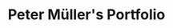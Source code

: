 ---
layout: home
id: home # Will be assigned to body tag as an ID. Used to color the header black.

title: Peter Müller's Portfolio
description: >-
  Peter is a UX designer working on Chrome DevTools at Google. On this website
  you can find case studies of his work, his CV and further contact information.

image: /assets/images/general/sharing-image.jpg # Open Graph sharing image

# Hero
hero:
    introduction:
        heading: Hi, I'm Peter.
        text: >-
          I'm an interaction designer based in Munich and part of the <a href="https://twitter.com/ChromiumDev">Chrome DevTools</a> team at Google. Previously I worked at <a href="https://www.publicissapient.com/">Publicis Sapient</a>, <a href="https://www.jvm.com/en/">Jung von Matt</a> and <a href="https://scanbot.io">Scanbot</a>.
    image:
        x1: /assets/images/intro_profile_pic.png
        x2: /assets/images/intro_profile_pic@2x.png
        x3: /assets/images/intro_profile_pic@3x.png
        description: Peter Müller
    links:
        - text: View my resume
          url: /assets/downloads/resume-peter-mueller.pdf
          icon: icon-cv
        - text: Write me a mail
          url: mailto:hello@petermueller.io
          icon: icon-mail

# Text
text:
    - heading: Fields of Expertise
      text: >-
        I am focussing on interface design, interactive prototyping, and organizing design teams and projects. While UI design keeps me busy most of the day, I also create illustrations in 2D or 3D, and code prototypes and simple websites. Because most of my projects are being actively developed, I have a good understanding of agile methodologies like Scrum and how to run design teams in such an environment.
    - heading: Clients
      text: >-
        For more than seven years I have been working for a wide range of clients from the automotive, energy and retail sector. Examples include Daimler, Mercedes-Benz, EnBW, Bosch, VW, Wüstenrot, and IQOS.
---